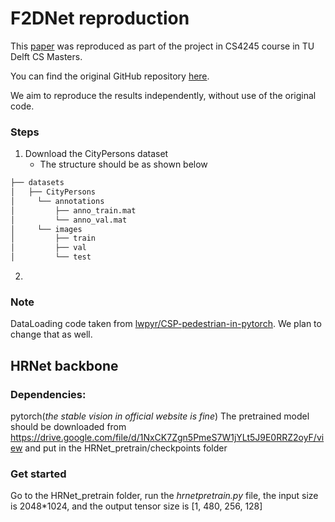 # F2DNet reproduction
This [paper](https://arxiv.org/pdf/2203.02331.pdf) was reproduced as part of the project in CS4245 course in TU Delft CS Masters.

You can find the original GitHub repository [here](https://github.com/AbdulHannanKhan/F2DNet).

We aim to reproduce the results independently, without use of the original code.

### Steps
1. Download the CityPersons dataset
   - The structure should be as shown below

```bash
├── datasets
│   ├── CityPersons
│     └── annotations
│         ├── anno_train.mat
│         └── anno_val.mat
│     └── images
│         ├── train
│         ├── val
│         └── test
```
2.




### Note 
DataLoading code taken from [lwpyr/CSP-pedestrian-in-pytorch](https://github.com/lwpyr/CSP-pedestrian-detection-in-pytorch/).
We plan to change that as well.

## HRNet backbone
### Dependencies:
pytorch(*the stable vision in official website is fine*)
The pretrained model should be downloaded from
https://drive.google.com/file/d/1NxCK7Zgn5PmeS7W1jYLt5J9E0RRZ2oyF/view
and put in the HRNet_pretrain/checkpoints folder

### Get started
Go to the HRNet_pretrain folder, run the *hrnetpretrain.py* file,
the input size is 2048*1024, and the output tensor size is [1, 480, 256, 128]